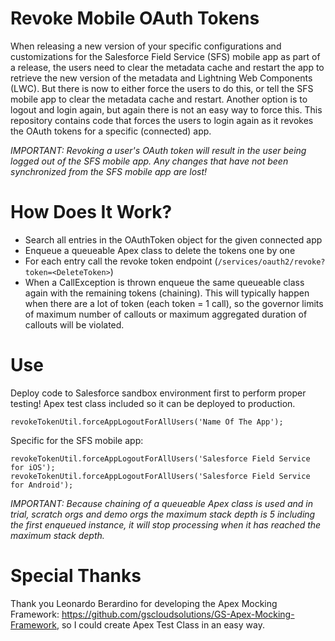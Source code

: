 # Revoke Mobile OAuth Tokens

When releasing a new version of your specific configurations and customizations for the Salesforce Field Service (SFS) mobile app as part of a release, the users need to clear the metadata cache and restart the app to retrieve the new version of the metadata and Lightning Web Components (LWC). But there is now to either force the users to do this, or tell the SFS mobile app to clear the metadata cache and restart. Another option is to logout and login again, but again there is not an easy way to force this. This repository contains code that forces the users to login again as it revokes the OAuth tokens for a specific (connected) app.

*IMPORTANT: Revoking a user's OAuth token will result in the user being logged out of the SFS mobile app. Any changes that have not been synchronized from the SFS mobile app are lost!*

# How Does It Work?

- Search all entries in the OAuthToken object for the given connected app
- Enqueue a queueable Apex class to delete the tokens one by one
- For each entry call the revoke token endpoint (```/services/oauth2/revoke?token=<DeleteToken>```)
- When a CallException is thrown enqueue the same queueable class again with the remaining tokens (chaining). This will typically happen when there are a lot of token (each token = 1 call), so the governor limits of maximum number of callouts or maximum aggregated duration of callouts will be violated.  

# Use

Deploy code to Salesforce sandbox environment first to perform proper testing!
Apex test class included so it can be deployed to production.
```
revokeTokenUtil.forceAppLogoutForAllUsers('Name Of The App');
```
Specific for the SFS mobile app:
```
revokeTokenUtil.forceAppLogoutForAllUsers('Salesforce Field Service for iOS');
revokeTokenUtil.forceAppLogoutForAllUsers('Salesforce Field Service for Android');
```


*IMPORTANT: Because chaining of a queueable Apex class is used and in trial, scratch orgs and demo orgs the maximum stack depth is 5 including the first enqueued instance, it will stop processing when it has reached the maximum stack depth.*

# Special Thanks

Thank you Leonardo Berardino for developing the Apex Mocking Framework: https://github.com/gscloudsolutions/GS-Apex-Mocking-Framework, so I could create Apex Test Class in an easy way.
